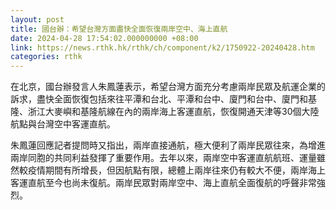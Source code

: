 ```yaml
---
layout: post
title: 國台辦：希望台灣方面盡快全面恢復兩岸空中、海上直航
date: 2024-04-28 17:54:02.000000000 +08:00
link: https://news.rthk.hk/rthk/ch/component/k2/1750922-20240428.htm
categories: rthk
---
```


在北京，國台辦發言人朱鳳蓮表示，希望台灣方面充分考慮兩岸民眾及航運企業的訴求，盡快全面恢復包括來往平潭和台北、平潭和台中、廈門和台中、廈門和基隆、浙江大麥嶼和基隆航線在內的兩岸海上客運直航，恢復開通天津等30個大陸航點與台灣空中客運直航。

朱鳳蓮回應記者提問時又指出，兩岸直接通航，極大便利了兩岸民眾往來，為增進兩岸同胞的共同利益發揮了重要作用。去年以來，兩岸空中客運直航航班、運量雖然較疫情期間有所增長，但因航點有限，總體上兩岸往來仍有較大不便，兩岸海上客運直航至今也尚未復航。兩岸民眾對兩岸空中、海上直航全面復航的呼聲非常強烈。
